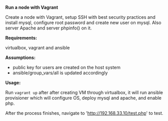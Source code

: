 **Run a node with Vagrant**

Create a node with Vagrant, setup SSH with best security practices and install mysql, configure root password and create new user on mysql. Also server Apache and server phpinfo() on it.

**Requirements:**

virtualbox, vagrant and ansible

**Assumptions:**

- public key for users are created on the host system
- ansible/group_vars/all is updated accordingly

**Usage:**

Run `vagrant up` after after creating VM through virtualbox, it will run ansible provisioner which will configure OS, deploy mysql and apache, and enable php.

After the process finishes, navigate to 'http://192.168.33.10/test.php' to test.

